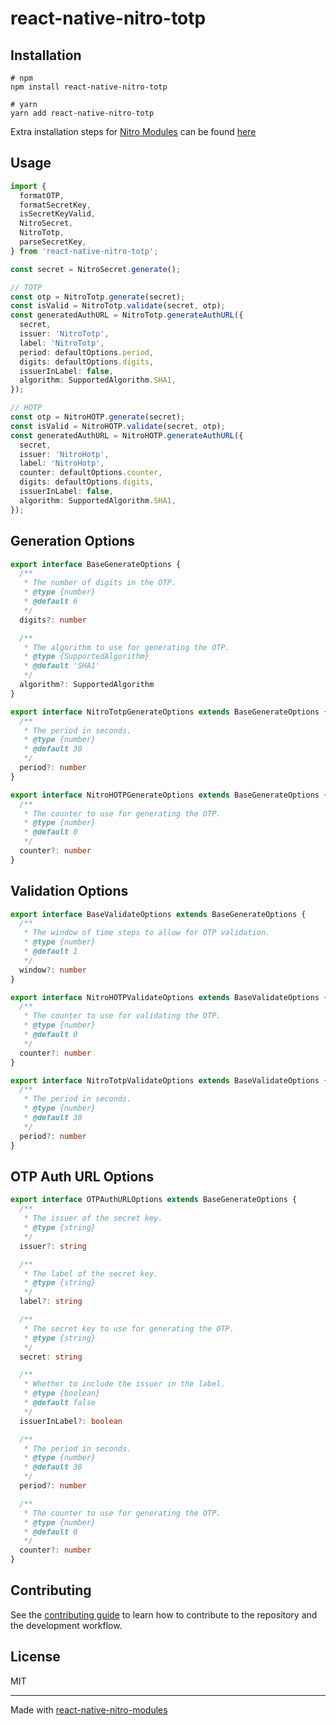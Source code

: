 # react-native-nitro-totp

## Installation
```
# npm
npm install react-native-nitro-totp

# yarn
yarn add react-native-nitro-totp
```
Extra installation steps for [Nitro Modules](https://mrousavy.github.io/nitro/) can be found [here](https://mrousavy.github.io/nitro/docs/for-users)

## Usage
```ts
import {
  formatOTP,
  formatSecretKey,
  isSecretKeyValid,
  NitroSecret,
  NitroTotp,
  parseSecretKey,
} from 'react-native-nitro-totp';

const secret = NitroSecret.generate();

// TOTP
const otp = NitroTotp.generate(secret);
const isValid = NitroTotp.validate(secret, otp);
const generatedAuthURL = NitroTotp.generateAuthURL({
  secret,
  issuer: 'NitroTotp',
  label: 'NitroTotp',
  period: defaultOptions.period,
  digits: defaultOptions.digits,
  issuerInLabel: false,
  algorithm: SupportedAlgorithm.SHA1,
});

// HOTP
const otp = NitroHOTP.generate(secret);
const isValid = NitroHOTP.validate(secret, otp);
const generatedAuthURL = NitroHOTP.generateAuthURL({
  secret,
  issuer: 'NitroHotp',
  label: 'NitroHotp',
  counter: defaultOptions.counter,
  digits: defaultOptions.digits,
  issuerInLabel: false,
  algorithm: SupportedAlgorithm.SHA1,
});

```

## Generation Options
```ts
export interface BaseGenerateOptions {
  /**
   * The number of digits in the OTP.
   * @type {number}
   * @default 6
   */
  digits?: number

  /**
   * The algorithm to use for generating the OTP.
   * @type {SupportedAlgorithm}
   * @default 'SHA1'
   */
  algorithm?: SupportedAlgorithm
}

export interface NitroTotpGenerateOptions extends BaseGenerateOptions {
  /**
   * The period in seconds.
   * @type {number}
   * @default 30
   */
  period?: number
}

export interface NitroHOTPGenerateOptions extends BaseGenerateOptions {
  /**
   * The counter to use for generating the OTP.
   * @type {number}
   * @default 0
   */
  counter?: number
}
```

## Validation Options
```ts
export interface BaseValidateOptions extends BaseGenerateOptions {
  /**
   * The window of time steps to allow for OTP validation.
   * @type {number}
   * @default 1
   */
  window?: number
}

export interface NitroHOTPValidateOptions extends BaseValidateOptions {
  /**
   * The counter to use for validating the OTP.
   * @type {number}
   * @default 0
   */
  counter?: number
}

export interface NitroTotpValidateOptions extends BaseValidateOptions {
  /**
   * The period in seconds.
   * @type {number}
   * @default 30
   */
  period?: number
}
```

## OTP Auth URL Options
```ts
export interface OTPAuthURLOptions extends BaseGenerateOptions {
  /**
   * The issuer of the secret key.
   * @type {string}
   */
  issuer?: string

  /**
   * The label of the secret key.
   * @type {string}
   */
  label?: string

  /**
   * The secret key to use for generating the OTP.
   * @type {string}
   */
  secret: string

  /**
   * Whether to include the issuer in the label.
   * @type {boolean}
   * @default false
   */
  issuerInLabel?: boolean

  /**
   * The period in seconds.
   * @type {number}
   * @default 30
   */
  period?: number

  /**
   * The counter to use for generating the OTP.
   * @type {number}
   * @default 0
   */
  counter?: number
}
```

## Contributing

See the [contributing guide](CONTRIBUTING.md) to learn how to contribute to the repository and the development workflow.

## License

MIT

---

Made with [react-native-nitro-modules](https://github.com/mrousavy/nitro)
